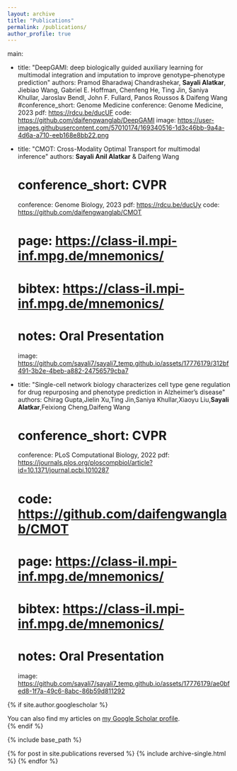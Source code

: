 ```yaml
---
layout: archive
title: "Publications"
permalink: /publications/
author_profile: true
---
```


main:

  - title: "DeepGAMI: deep biologically guided auxiliary learning for multimodal integration and imputation to improve genotype–phenotype prediction"
    authors: Pramod Bharadwaj Chandrashekar, <b>Sayali Alatkar</b>, Jiebiao Wang, Gabriel E. Hoffman, Chenfeng He, Ting Jin, Saniya Khullar, Jaroslav Bendl, John F. Fullard, Panos Roussos & Daifeng Wang
    #conference_short: Genome Medicine 
    conference: Genome Medicine, 2023 
    pdf: https://rdcu.be/ducUF
    code: https://github.com/daifengwanglab/DeepGAMI
    image: https://user-images.githubusercontent.com/57010174/169340516-1d3c46bb-9a4a-4d6a-a710-eeb168e8bb22.png

  - title: "CMOT: Cross-Modality Optimal Transport for multimodal inference"
    authors: <strong>Sayali Anil Alatkar</strong> & Daifeng Wang
    # conference_short: CVPR
    conference: Genome Biology, 2023
    pdf: https://rdcu.be/ducUy
    code:  https://github.com/daifengwanglab/CMOT
    # page: https://class-il.mpi-inf.mpg.de/mnemonics/
    # bibtex: https://class-il.mpi-inf.mpg.de/mnemonics/ 
    # notes: Oral Presentation
    image: https://github.com/sayali7/sayali7_temp.github.io/assets/17776179/312bf491-3b2e-4beb-a882-24756579cba7
   
  - title: "Single-cell network biology characterizes cell type gene regulation for drug repurposing and phenotype prediction in Alzheimer’s disease"
    authors: Chirag Gupta,Jielin Xu,Ting Jin,Saniya Khullar,Xiaoyu Liu,<strong>Sayali Alatkar</strong>,Feixiong Cheng,Daifeng Wang 
    # conference_short: CVPR
    conference: PLoS Computational Biology, 2022
    pdf: https://journals.plos.org/ploscompbiol/article?id=10.1371/journal.pcbi.1010287
    # code:  https://github.com/daifengwanglab/CMOT
    # page: https://class-il.mpi-inf.mpg.de/mnemonics/
    # bibtex: https://class-il.mpi-inf.mpg.de/mnemonics/ 
    # notes: Oral Presentation
    image: https://github.com/sayali7/sayali7_temp.github.io/assets/17776179/ae0bfed8-1f7a-49c6-8abc-86b59d811292

{% if site.author.googlescholar %}
  <div class="wordwrap">You can also find my articles on <a href="{{site.author.googlescholar}}">my Google Scholar profile</a>.</div>
{% endif %}

{% include base_path %}

{% for post in site.publications reversed %}
  {% include archive-single.html %}
{% endfor %}
